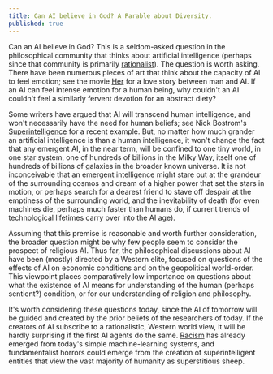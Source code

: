 ```yaml
---
title: Can AI believe in God? A Parable about Diversity.
published: true
---
```

Can an AI believe in God? This is a seldom-asked question in the philosophical community that thinks about artificial intelligence (perhaps since that community is primarily [rationalist](http://lesswrong.com/)). The question is worth asking. There have been numerous pieces of art that think about the capacity of AI to feel emotion; see the movie [Her](https://en.wikipedia.org/wiki/Her_(film)) for a love story between man and AI. If an AI can feel intense emotion for a human being, why couldn't an AI couldn't feel a similarly fervent devotion for an abstract diety?

Some writers have argued that AI will transcend human intelligence, and won't necessarily have the need for human beliefs; see Nick Bostrom's [Superintelligence](https://en.wikipedia.org/wiki/Superintelligence:_Paths,_Dangers,_Strategies) for a recent example. But, no matter how much grander an artificial intelligence is than a human intelligence, it won't change the fact that any emergent AI, in the near term, will be confined to one tiny world, in one star system, one of hundreds of billions in the Milky Way, itself one of hundreds of billions of galaxies in the broader known universe. It is not inconceivable that an emergent intelligence might stare out at the grandeur of the surrounding cosmos and dream of a higher power that set the stars in motion, or perhaps search for a dearest friend to stave off despair at the emptiness of the surrounding world, and the inevitability of death (for even machines die, perhaps much faster than humans do, if current trends of technological lifetimes carry over into the AI age).

Assuming that this premise is reasonable and worth further consideration, the broader question might be why few people seem to consider the prospect of religious AI. Thus far, the philosophical discussions about AI have been (mostly) directed by a Western elite, focused on questions of the effects of AI on economic conditions and on the geopolitical world-order. This viewpoint places comparatively low importance on questions about what the existence of AI means for understanding of the human (perhaps sentient?) condition, or for our understanding of religion and philosophy.

It's worth considering these questions today, since the AI of tomorrow will be guided and created by the prior beliefs of the researchers of today. If the creators of AI subscribe to a rationalistic, Western world view, it will be hardly surprising if the first AI agents do the same. [Racism](http://www.nytimes.com/2016/06/26/opinion/sunday/artificial-intelligences-white-guy-problem.html) has already emerged from today's simple machine-learning systems, and fundamentalist horrors could emerge from the creation of superintelligent entities that view the vast majority of humanity as superstitious sheep.
